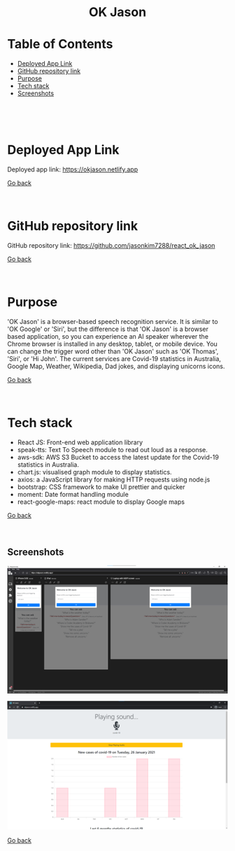<h1 align="center"> OK Jason
</h1>

# Table of Contents

- [Deployed App Link](#Deployed-App-Link)
- [GitHub repository link](#GitHub-Repository-Link)
- [Purpose](#Purpose)
- [Tech stack](#Tech-Stack)
- [Screenshots](#Screenshots)


<br /><br /><br />

# Deployed App Link
Deployed app link: https://okjason.netlify.app

[Go back](#table-of-contents)<br /><br /><br />


# GitHub repository link

GitHub repository link: https://github.com/jasonkim7288/react_ok_jason

[Go back](#table-of-contents)<br /><br /><br />

# Purpose
'OK Jason' is a browser-based speech recognition service. It is similar to 'OK Google' or 'Siri', but the difference is that 'OK Jason' is a browser based application, so you can experience an AI speaker wherever the Chrome browser is installed in any desktop, tablet, or mobile device. You can change the trigger word other than 'OK Jason' such as 'OK Thomas', 'Siri', or 'Hi John'. The current services are Covid-19 statistics in Australia, Google Map, Weather, Wikipedia, Dad jokes, and displaying unicorns icons.

[Go back](#table-of-contents)<br /><br /><br />

# Tech stack
* React JS: Front-end web application library
* speak-tts: Text To Speech module to read out loud as a response.
* aws-sdk: AWS S3 Bucket to access the latest update for the Covid-19 statistics in Australia.
* chart.js: visualised graph module to display statistics.
* axios: a JavaScript library for making HTTP requests using node.js
* bootstrap: CSS framework to make UI prettier and quicker
* moment: Date format handling module
* react-google-maps: react module to display Google maps

[Go back](#table-of-contents)<br /><br /><br />

## Screenshots

![Main image](public/ok_jason_01.png)

![Covid Result](public/ok_jason_02.png)

[Go back](#table-of-contents)<br /><br /><br />
